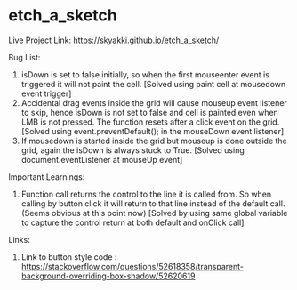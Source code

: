 # etch_a_sketch

Live Project Link:
https://skyakki.github.io/etch_a_sketch/

Bug List:
1. isDown is set to false initially, so when the first mouseenter event is triggered it will not paint the cell.
[Solved using paint cell at mousedown event trigger]
2. Accidental drag events inside the grid will cause mouseup event listener to skip, hence isDown is not set to false and cell is painted even when LMB is not pressed. The function resets after a click event on the grid.
[Solved using event.preventDefault(); in the mouseDown event listener]
3. If mousedown is started inside the grid but mouseup is done outside the grid, again the isDown is always stuck to True.
[Solved using document.eventListener at mouseUp event]


Important Learnings:
1. Function call returns the control to the line it is called from. So when calling by button click it will return to that line instead of the default call. (Seems obvious at this point now)
[Solved by using same global variable to capture the control return at both default and onClick call]

Links:
1. Link to button style code : https://stackoverflow.com/questions/52618358/transparent-background-overriding-box-shadow/52620619